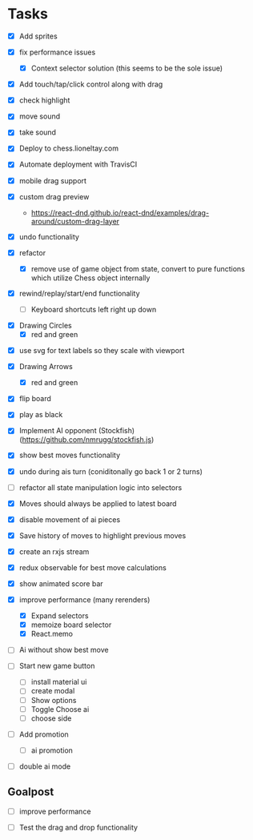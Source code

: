 # Tasks

- [x] Add sprites

- [x] fix performance issues

  - [x] Context selector solution (this seems to be the sole issue)

* [x] Add touch/tap/click control along with drag

- [x] check highlight

- [x] move sound

- [x] take sound

- [x] Deploy to chess.lioneltay.com

- [x] Automate deployment with TravisCI

- [x] mobile drag support

- [x] custom drag preview

  - https://react-dnd.github.io/react-dnd/examples/drag-around/custom-drag-layer

- [x] undo functionality

- [x] refactor

  - [x] remove use of game object from state, convert to pure functions which utilize Chess object internally

- [x] rewind/replay/start/end functionality
  - [ ] Keyboard shortcuts left right up down

* [x] Drawing Circles
  - [x] red and green

- [x] use svg for text labels so they scale with viewport

- [x] Drawing Arrows

  - [x] red and green

- [x] flip board

- [x] play as black

* [x] Implement AI opponent (Stockfish) (https://github.com/nmrugg/stockfish.js)

- [x] show best moves functionality

- [x] undo during ais turn (coniditonally go back 1 or 2 turns)

- [ ] refactor all state manipulation logic into selectors

- [x] Moves should always be applied to latest board
- [x] disable movement of ai pieces
- [x] Save history of moves to highlight previous moves

* [x] create an rxjs stream

* [x] redux observable for best move calculations

* [x] show animated score bar

* [x] improve performance (many rerenders)
  - [x] Expand selectors
  - [x] memoize board selector
  - [x] React.memo

- [ ] Ai without show best move

- [ ] Start new game button
  - [ ] install material ui
  - [ ] create modal
  - [ ] Show options
  - [ ] Toggle Choose ai
  - [ ] choose side

* [ ] Add promotion

  - [ ] ai promotion

* [ ] double ai mode

## Goalpost

- [ ] improve performance

* [ ] Test the drag and drop functionality
